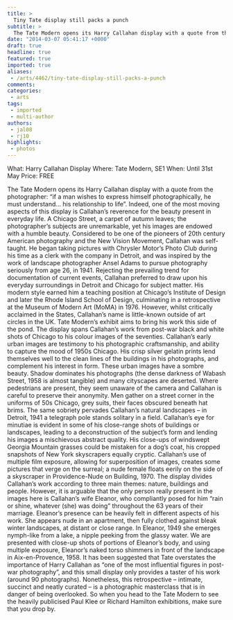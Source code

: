 ```yaml
---
title: >
  Tiny Tate display still packs a punch
subtitle: >
  The Tate Modern opens its Harry Callahan display with a quote from the photographer: “if a man wishes to express himself photographically, he must understand… his relationship to life”.
date: "2014-03-07 05:41:17 +0000"
draft: true
headline: true
featured: true
imported: true
aliases:
 - /arts/4462/tiny-tate-display-still-packs-a-punch
comments:
categories:
 - arts
tags:
 - imported
 - multi-author
authors:
 - jal08
 - rj10
highlights:
 - photos
---
```


What: Harry Callahan Display
Where: Tate Modern, SE1
When: Until 31st May
Price: FREE

The Tate Modern opens its Harry Callahan display with a quote from the photographer: “if a man wishes to express himself photographically, he must understand… his relationship to life”. Indeed, one of the most moving aspects of this display is Callahan’s reverence for the beauty present in everyday life. A Chicago Street, a carpet of autumn leaves; the photographer’s subjects are unremarkable, yet his images are endowed with a humble beauty.
Considered to be one of the pioneers of 20th century American photography and the New Vision Movement, Callahan was self-taught. He began taking pictures with Chrysler Motor’s Photo Club during his time as a clerk with the company in Detroit, and was inspired by the work of landscape photographer Ansel Adams to pursue photography seriously from age 26, in 1941. Rejecting the prevailing trend for documentation of current events, Callahan preferred to draw upon his everyday surroundings in Detroit and Chicago for subject matter. His modern style earned him a teaching position at Chicago’s Institute of Design and later the Rhode Island School of Design, culminating in a retrospective at the Museum of Modern Art (MoMA) in 1976. However, whilst critically acclaimed in the States, Callahan’s name is little-known outside of art circles in the UK. Tate Modern’s exhibit aims to bring his work this side of the pond.
The display spans Callahan’s work from post-war black and white shots of Chicago to his colour images of the seventies. Callahan’s early urban images are testimony to his photographic craftsmanship, and ability to capture the mood of 1950s Chicago. His crisp silver gelatin prints lend themselves well to the clean lines of the buildings in his photographs, and complement his interest in form.
These urban images have a sombre beauty. Shadow dominates his photographs (the dense darkness of Wabash Street, 1958 is almost tangible) and many cityscapes are deserted. Where pedestrians are present, they seem unaware of the camera and Callahan is careful to preserve their anonymity. Men gather on a street corner in the uniforms of 50s Chicago, grey suits, their faces obscured beneath hat brims.
The same sobriety pervades Callahan’s natural landscapes – in Detroit, 1941 a telegraph pole stands solitary in a field. Callahan’s eye for minutiae is evident in some of his close-range shots of buildings or landscapes, leading to a deconstruction of the subject’s form and lending his images a mischievous abstract quality. His close-ups of windswept Georgia Mountain grasses could be mistaken for a dog’s coat, his cropped snapshots of New York skyscrapers equally cryptic. Callahan’s use of multiple film exposure, allowing for superposition of images, creates some pictures that verge on the surreal; a nude female floats eerily on the side of a skyscraper in Providence-Nude on Building, 1970.
The display divides Callahan’s work according to three main themes: nature, buildings and people. However, it is arguable that the only person really present in the images here is Callahan’s wife Eleanor, who compliantly posed for him “rain or shine, whatever (she) was doing” throughout the 63 years of their marriage. Eleanor’s presence can be heavily felt in different aspects of his work. She appears nude in an apartment, then fully clothed against bleak winter landscapes, at distant or close range. In Eleanor, 1949 she emerges nymph-like from a lake, a nipple peeking from the glassy water. We are presented with close-up shots of portions of Eleanor’s body, and using multiple exposure, Eleanor’s naked torso shimmers in front of the landscape in Aix-en-Provence, 1958.
It has been suggested that Tate overstates the importance of Harry Callahan as “one of the most influential figures in post-war photography”, and this small display only provides a taster of his work (around 90 photographs). Nonetheless, this retrospective – intimate, succinct and neatly curated – is a photographic masterclass that is in danger of being overlooked. So when you head to the Tate Modern to see the heavily publicised Paul Klee or Richard Hamilton exhibitions, make sure that you drop by.
